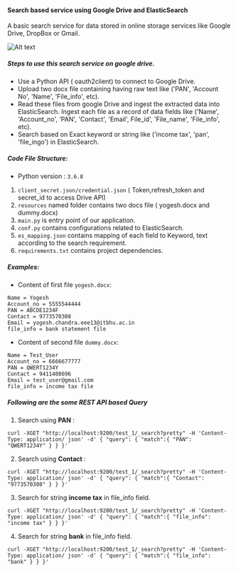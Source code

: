 #### Search based service using Google Drive and ElasticSearch
A basic search service for data stored in online storage services like Google Drive, DropBox or Gmail.

![Alt text](https://raw.githubusercontent.com/yogeshchandra12345/Search-Engine/master/search%20service.png)


##### Steps to use this search service on google drive.
* Use a Python API ( oauth2client) to connect to Google Drive.
* Upload two docx file containing having raw text like ('PAN', 'Account No', 'Name', 'File_info', etc).
* Read these files from google Drive and ingest the extracted data into ElasticSearch.
  Ingest each file as a record of data fields like ('Name', 'Account_no', 'PAN', 'Contact', 'Email', File_id', 'File_name',
  'File_info', etc).
* Search based on Exact keyword or string like ('income tax', 'pan', 'file_ingo') in ElasticSearch.


##### Code File Structure:
* Python version : `3.6.8`
1. `client_secret.json/credential.json` ( Token,refresh_token and secret_id to access Drive API)
2. `resources` named folder contains two docs file ( yogesh.docx and dummy.docx)
3. `main.py` is entry point of our application.
4. `conf.py` contains configurations related to ElasticSearch.
5. `es_mapping.json` contains mapping of each field to Keyword, text according to the search requirement.
6. `requirements.txt` contains project dependencies.

##### Examples:
* Content of first file `yogesh.docx`:
```
Name = Yogesh
Account_no = 5555544444
PAN = ABCDE1234F
Contact = 9773570308
Email = yogesh.chandra.eee13@itbhu.ac.in 
file_info = bank statement file
```
* Content of second file `dummy.docx`:
```
Name = Test_User
Account_no = 6666677777
PAN = QWERT1234Y 
Contact = 9411408696
Email = test_user@gmail.com
file_info = income tax file
```

##### Following are the some REST API based Query
1. Search using **PAN** :
```
curl -XGET "http://localhost:9200/test_1/_search?pretty" -H 'Content-Type: application/ json' -d' { "query": { "match":{ "PAN": "QWERT1234Y" } } }'
```
2. Search using **Contact** :
```
curl -XGET "http://localhost:9200/test_1/_search?pretty" -H 'Content-Type: application/ json' -d' { "query": { "match":{ "Contact": "9773570308" } } }'
```
3. Search for string **income tax** in file_info field.
```
curl -XGET "http://localhost:9200/test_1/_search?pretty" -H 'Content-Type: application/ json' -d' { "query": { "match":{ "file_info": "income tax" } } }'
```
4. Search for string **bank** in file_info field.
```
curl -XGET "http://localhost:9200/test_1/_search?pretty" -H 'Content-Type: application/ json' -d' { "query": { "match":{ "file_info": "bank" } } }'
```
